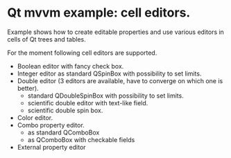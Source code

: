 # Qt mvvm example: cell editors.

Example shows how to create editable properties and use various editors
in cells of Qt trees and tables.

For the moment following cell editors are supported.

+ Boolean editor with fancy check box.
+ Integer editor as standard QSpinBox with possibility to set limits.
+ Double editor (3 editors are available, have to converge on which one is better).
  + standard QDoubleSpinBox with possibility to set limits.
  + scientific double editor with text-like field.
  + scientific double spin box.
+ Color editor.
+ Combo property editor.
  + as standard QComboBox
  + as QComboBox with checkable fields
+ External property editor

